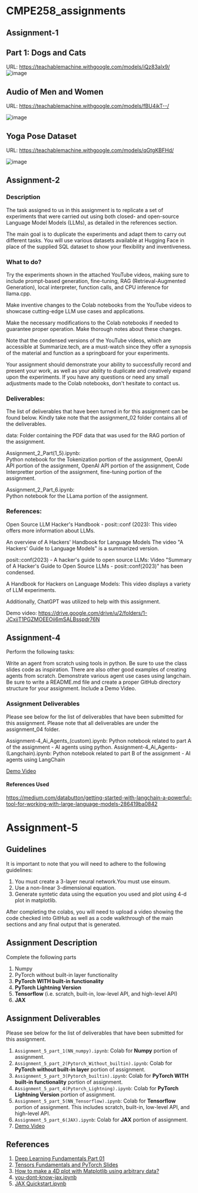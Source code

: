 # CMPE258_assignments

## Assignment-1
## Part 1: Dogs and Cats
URL: https://teachablemachine.withgoogle.com/models/iQz83aIx9/
 ![image](https://github.com/ruchithareddy269/CMPE258_assignments/assets/64256985/421e67c4-3d50-49c5-bd62-cc3d22a32de0)





##  Audio of Men and Women
URL: https://teachablemachine.withgoogle.com/models/fBU4ikT--/

![image](https://github.com/ruchithareddy269/CMPE258_assignments/assets/64256985/54a8eebf-9abc-40bf-ad38-6828b9614496)





##  Yoga Pose Dataset
URL: https://teachablemachine.withgoogle.com/models/qGtgKBFHd/

![image](https://github.com/ruchithareddy269/CMPE258_assignments/assets/64256985/c2b4fe7e-31cc-4c0e-b74e-9208d0703ff8)


## Assignment-2

### Description
The task assigned to us in this assignment is to replicate a set of experiments that were carried out using both closed- and open-source Language Model Models (LLMs), as detailed in the references section.

The main goal is to duplicate the experiments and adapt them to carry out different tasks. You will use various datasets available at Hugging Face in place of the supplied SQL dataset to show your flexibility and inventiveness.

### What to do?
Try the experiments shown in the attached YouTube videos, making sure to include prompt-based generation, fine-tuning, RAG (Retrieval-Augmented Generation), local interpreter, function calls, and CPU inference for llama.cpp.

Make inventive changes to the Colab notebooks from the YouTube videos to showcase cutting-edge LLM use cases and applications.

Make the necessary modifications to the Colab notebooks if needed to guarantee proper operation. Make thorough notes about these changes.

Note that the condensed versions of the YouTube videos, which are accessible at Summarize.tech, are a must-watch since they offer a synopsis of the material and function as a springboard for your experiments.

Your assignment should demonstrate your ability to successfully record and present your work, as well as your ability to duplicate and creatively expand upon the experiments. If you have any questions or need any small adjustments made to the Colab notebooks, don't hesitate to contact us.

### Deliverables:
The list of deliverables that have been turned in for this assignment can be found below. Kindly take note that the assignment_02 folder contains all of the deliverables.

data: Folder containing the PDF data that was used for the RAG portion of the assignment.

Assignment_2_Part(1_5).ipynb:  
Python notebook for the Tokenization portion of the assignment, OpenAI API portion of the assignment, OpenAI API portion of the assignment, Code Interpretter portion of the assignment, fine-tuning portion of the assignment.

Assignment_2_Part_6.ipynb:  
Python notebook for the LLama portion of the assignment.
### References:

Open Source LLM Hacker's Handbook - posit::conf (2023): This video offers more information about LLMs.

An overview of A Hackers' Handbook for Language Models The video "A Hackers' Guide to Language Models" is a summarized version.

posit::conf(2023) - A hacker's guide to open source LLMs: Video "Summary of A Hacker's Guide to Open Source LLMs - posit::conf(2023)" has been condensed.

A Handbook for Hackers on Language Models: This video displays a variety of LLM experiments.

Additionally, ChatGPT was utilized to help with this assignment.

Demo video: https://drive.google.com/drive/u/2/folders/1-JCxjjT1PGZMOEEOii6mSALBsspdr76N

## Assignment-4


Perform the following tasks:

Write an agent from scratch using tools in python. Be sure to use the class slides code as inspiration. There are also other good examples of creating agents from scratch.
Demonstrate various agent use cases using langchain.
Be sure to write a README.md file and create a proper GitHub directory structure for your assignment. Include a Demo Video.

### Assignment Deliverables
Please see below for the list of deliverables that have been submitted for this assignment. Please note that all deliverables are under the assignment_04 folder.

Assignment-4_Ai_Agents_(custom).ipynb: Python notebook related to part A of the assignment - AI agents using python.
Assignment-4_Ai_Agents-(Langchain).ipynb: Python notebook related to part B of the assignment - AI agents using LangChain

[Demo Video]()
#### References Used
https://medium.com/databutton/getting-started-with-langchain-a-powerful-tool-for-working-with-large-language-models-286419ba0842

# Assignment-5

##  Guidelines

It is important to note that you will need to adhere to the following guidelines:

1. You must create a 3-layer neural network.You must use einsum.
2. Use a non-linear 3-dimensional equation.
4. Generate syntetic data using the equation you used and plot using 4-d plot in matplotlib.

After completing the colabs, you will need to upload a video showing the code checked into GitHub as well as a code walkthrough of the main sections and any final output that is generated.

## Assignment Description

Complete the following parts

1. Numpy
2. PyTorch without built-in layer functionality
3. **PyTorch WITH built-in functionality**
4. **PyTorch Lightning Version**
5. **Tensorflow** (i.e. scratch, built-in, low-level API, and high-level API)
6. **JAX**

## Assignment Deliverables

Please see below for the list of deliverables that have been submitted for this assignment.


1. `Assignment_5_part_1(NN_numpy).ipynb`: Colab for **Numpy** portion of assignment.
2. `Assignment_5_part_2(Pytorch_Without_builtin).ipynb`: Colab for **PyTorch without built-in layer** portion of assignment.
3. `Assignment_5_part_3(Pytorch_builtin).ipynb`: Colab for **PyTorch WITH built-in functionality** portion of assignment.
4. `Assignment_5_part_4(Pytorch_Lightning).ipynb`: Colab for **PyTorch Lightning Version** portion of assignment.
5. `Assignment_5_part_5(NN_Tensorflow).ipynb`: Colab for **Tensorflow** portion of assignment. This includes scratch, built-in, low-level API, and high-level API.
6. `Assignment_5_part_6(JAX).ipynb`: Colab for **JAX** portion of assignment.
7. [Demo Video]()

## References

1. [Deep Learning Fundamentals Part 01](https://colab.research.google.com/drive/1HS3qbHArkqFlImT2KnF5pcMCz7ueHNvY?usp=sharing&authuser=1#scrollTo=EGkS6nN6dQaz)
2. [Tensors Fundamentals and PyTorch Slides](https://docs.google.com/presentation/d/13Oo5gXwcsoq9oMC4XriAyxkvgicatBxfI4cZzDhRyiE/edit#slide=id.g826a355833_0_525)
3. [How to make a 4D plot with Matplotlib using arbitrary data?](https://www.tutorialspoint.com/how-to-make-a-4d-plot-with-matplotlib-using-arbitrary-data)
4. [you-dont-know-jax.ipynb](https://github.com/craffel/jax-tutorial/blob/master/you-don-t-know-jax.ipynb)
5. [JAX Quickstart.ipynb](https://colab.research.google.com/github/google/jax/blob/main/docs/notebooks/quickstart.ipynb)
